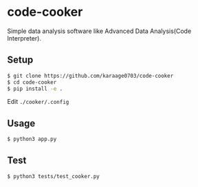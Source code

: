 # code-cooker
Simple data analysis software like Advanced Data Analysis(Code Interpreter).

## Setup

```sh
$ git clone https://github.com/karaage0703/code-cooker
$ cd code-cooker
$ pip install -e .
```

Edit `./cooker/.config`


## Usage

```sh
$ python3 app.py 
```

## Test

```sh
$ python3 tests/test_cooker.py
```
